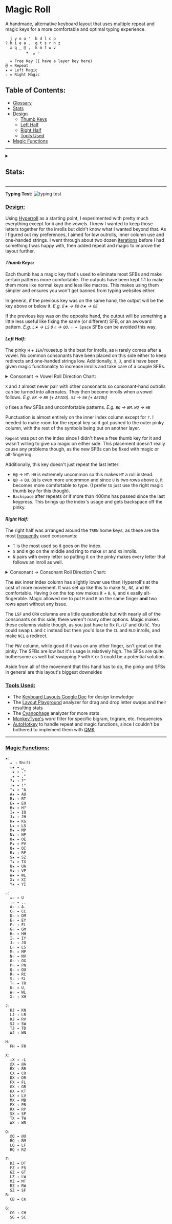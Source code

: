 # Magic Roll
A handmade, alternative keyboard layout that uses multiple repeat and magic keys for a more comfortable and optimal typing experience.
```
  j y o u '  b d l c p 
? h i e a .  g t s r n z
  x q _ @ ,  k m f w v
         ★  ␣ ☆

_ = Free Key (I have a layer key here)
@ = Repeat
★ = Left Magic
☆ = Right Magic
```
## Table of Contents:
- [Glossary](glossary.md)
- [Stats](#stats)
- [Design](#design)
  - [Thumb Keys](#thumb-keys)
  - [Left Half](#left-half)
  - [Right Half](#right-half)
  - [Tools Used](#tools-used) 
- [Magic Functions](#magic-functions)
---
<details>
  <summary><h2>Stats:</h2></summary>
Without repeat or magic unless specified.

**[Layout Playground](https://oxey.dev/playground/index.html "Layout Playground"):**
![without repeat](images/without%20repeat.jpg)
**[Layout Playground](https://oxey.dev/playground/index.html "Layout Playground")** (With Repeat):
![repeat](images/repeat.jpg)
**[Cyanophage](https://cyanophage.github.io/playground.html?layout=jyou%27bdlcp-hiea.gtsrnzxq%5C%3D%2Ckmfwv%2F%3B&mode=ergo&lan=english "View on Cyanophage"):**
![cyanophage](images/cyanophage.jpg)
**[KeySolve](https://drowningnewt.github.io/keysolve-web "Keysolve"):**
![keysolve](images/keysolve.jpg)

</details>

---
**Typing Test:**
![typing test](images/typing%20test.jpg)

### <ins>Design:

Using [Hyperroll](https://docs.google.com/document/d/1_a5Nzbkwyk1o0bvTctZrtgsee9jSP-6I0q3A0_9Mzm0/edit?tab=t.0#heading=h.an6umzmpc3dj "Hyperroll Keyboard Layout") as a starting point, I experimented with pretty much everything except for `H` and the vowels. I knew I wanted to keep those letters together for the inrolls but didn't know what I wanted beyond that. As I figured out my preferences, I aimed for low outrolls, inner column use and one-handed strings. I went through about two dozen [iterations](layout_design_progression.md "Layout Design Progression") before I had something I was happy with, then added repeat and magic to improve the layout further.

#### *Thumb Keys:*
Each thumb has a magic key that's used to eliminate most SFBs and make certain patterns more comfortable. The outputs have been kept 1:1 to make them more like normal keys and less like macros. This makes using them simpler and ensures you won't get banned from typing websites either.

In general, if the previous key was on the same hand, the output will be the key above or below it. *E.g. `E★` → `EO` `O★` → `OE`*

If the previous key was on the opposite hand, the output will be something a little less useful like fixing the same (or different) SFB, or an awkward pattern. *E.g. `L★` → `LS` `Q☆` → `QU`*. `☆ → Space` SFBs can be avoided this way.

#### *Left Half:*
The pinky `H` + `IEA`/`YOU`setup is the best for inrolls, as `H` rarely comes after a vowel. No common consonants have been placed on this side either to keep redirects and one-handed strings low. Additionally, `X`, `J`, and `Q` have been given magic functionality to increase inrolls and take care of a couple SFBs.

<details>
  <summary>Consonant → Vowel Roll Direction Chart:</summary>
  
![Roll Direction Chart](images/Roll%20Direction%20Chart.jpg "Roll Direction Chart")

Source: [Keyboard Layouts Google Doc](https://docs.google.com/document/d/1W0jhfqJI2ueJ2FNseR4YAFpNfsUM-_FlREHbpNGmC2o/edit?tab=t.2yb5bwiy1wa8#heading=h.b3afrbm4ggth "Keyboard Layouts Google Doc")
</details>

`X` and `J` almost never pair with other consonants so consonant-hand outrolls can be turned into alternates. They then become inrolls when a vowel follows.  *E.g. `BX` → `BR` (+ `AEIOU`). `SJ` → `SW` (+ `AEIOU`)*

`Q` fixes a few SFBs and uncomfortable patterns. *E.g. `BQ` → `BM`. `WQ` → `WB`*

Punctuation is almost entirely on the inner index column except for `?`. I needed to make room for the repeat key so it got pushed to the outer pinky column, with the rest of the symbols being put on another layer.

`Repeat` was put on the index since I didn't have a free thumb key for it and wasn't willing to give up magic on either side. This placement doesn't really cause any problems though, as the new SFBs can be fixed with magic or alt-fingering. 

Additionally, this key doesn't just repeat the last letter:
- `H@` → `HT`. `HH` is extremely uncommon so this makes `HT` a roll instead.
- `Q@` → `QU`. `QQ` is even more uncommon and since `U` is two rows above `Q`, it becomes more comfortable to type. (I prefer to just use the right magic thumb key for this though).
- `Backspace` after repeats or if more than 400ms has passed since the last keypress. This brings up the index's usage and gets backspace off the pinky.

#### *Right Half:*
The right half was arranged around the `TSRN` home keys, as these are the most [frequently](https://norvig.com/mayzner.html#:~:text=electrocardiographic%0Ainstitutionalization%09%09%20uncharacteristically-,Letter%20Counts,-Enough%20of%20words "Norvig Letter Frequency Chart") used consonants:
- `T` is the most used so it goes on the index.
- `S` and `R` go on the middle and ring to make `ST` and `RS` inrolls.
- `N` pairs with every letter so putting it on the pinky makes every letter that follows an inroll as well.

<details>
  <summary>Consonant → Consonant Roll Direction Chart:</summary>
  
![Roll Direction Chart2](images/Roll%20Direction%20Chart2.jpg "Roll Direction Chart")

Source: [Keyboard Layouts Google Doc](https://docs.google.com/document/d/1W0jhfqJI2ueJ2FNseR4YAFpNfsUM-_FlREHbpNGmC2o/edit?tab=t.2yb5bwiy1wa8#heading=h.wg1f0t5cod2o "Keyboard Layouts Google Doc")
</details>

The `BGK` inner index column has slightly lower use than Hyperroll's at the cost of more movement. It was set up like this to make `BL`, `NG`, and `RK` comfortable. Having `D` on the top row makes it + `B`, `G`, and `K` easily alt-fingerable. Magic allowed me to put `M` and `B` on the same finger **and** two rows apart without any issue.

The `LSF` and `CRW` columns are a little questionable but with nearly all of the consonants on this side, there weren't many other options. Magic makes these columns viable though, as you just have to fix `FL/LF` and `CR/RC`. You could swap `L` and `C` instead but then you'd lose the `CL` and `RLD` inrolls, and make `NCL` a redirect.

The `PNV` column, while good if it was on any other finger, isn't great on the pinky. The SFBs are low but it's usage is relatively high. The SFSs are quite bothersome as well but swapping `P` with `K` or `B` could be a potential solution.

Aside from all of the movement that this hand has to do, the pinky and SFSs in general are this layout's biggest downsides

### <ins>Tools Used:
- The [Keyboard Layouts Google Doc](https://docs.google.com/document/d/1W0jhfqJI2ueJ2FNseR4YAFpNfsUM-_FlREHbpNGmC2o "Keyboard Layouts Google Doc") for design knowledge
- The [Layout Playground](https://oxey.dev/playground/index.html "Layout Playground") analyzer for drag and drop letter swaps and their resulting stats
- The [Cyanophage](https://cyanophage.github.io "Cyanophage Analyzer") analyzer for more stats
- [MonkeyType's](https://monkeytype.com "MonkeyType") word filter for specific bigram, trigram, etc. frequencies
- [AutoHotkey](https://www.autohotkey.com "AutoHotkey's Website") to handle repeat and magic functions, since I couldn't be bothered to implement them with [QMK](https://docs.qmk.fm/features/repeat_key "QMK Repeat/Magic Documentation")

---

### <ins>Magic Functions:
```
★:
  ★ → Shift
  ☆★ → ␣
  .★ → ." 
  ,★ → ,"
  ?★ → ?"
  !★ → !"
  "★ → "A
  A★ → AU
  B★ → BT
  E★ → EO
  H★ → H?
  I★ → IQ
  J★ → JH
  K★ → KG
  L★ → LS
  M★ → MP
  N★ → NP
  O★ → OE
  P★ → PV
  Q★ → QI
  R★ → RP
  S★ → SZ
  T★ → TX
  U★ → UA
  V★ → VP
  W★ → WL
  X★ → XI
  Y★ → YI 

☆:
  ★☆ → U
  .☆ → ..
  A☆ → A.
  C☆ → CC
  D☆ → DM
  E☆ → EY
  F☆ → FL
  G☆ → GM
  H☆ → HH
  I☆ → IY
  J☆ → JO
  L☆ → LS
  M☆ → MP
  N☆ → NV
  O☆ → OX
  P☆ → PN
  Q☆ → QU
  R☆ → RC
  S☆ → SL
  T☆ → TR
  U☆ → U,
  W☆ → WL
  X☆ → XH

J:
  KJ → KN
  LJ → LR
  RJ → RV
  SJ → SW
  TJ → TD
  WJ → WN

H:
  FH → FR

X:
  ☆X → ☆L
  @X → @A
  BX → BR
  CX → CR
  DX → DR
  FX → FL
  GX → GR
  KX → KT
  LX → LV
  MX → MB
  PX → PR
  RX → RP
  SX → SP
  TX → TW
  WX → WR

Q:
  @Q → @U
  BQ → BM
  LQ → LF
  RQ → RZ

Z:
  DZ → DT
  FZ → FS
  GZ → GT
  LZ → LW
  MZ → MT
  RZ → RW
  SZ → SF
B:
  CB → CK

G:
  CG → CH
  SG → SC
```
